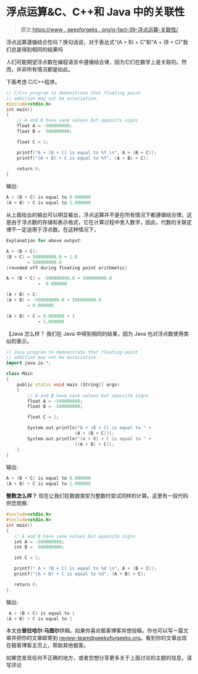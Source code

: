 # 浮点运算&C、C++和 Java 中的关联性

> 原文:[https://www . geesforgeks . org/g-fact-39-浮点运算-关联性/](https://www.geeksforgeeks.org/g-fact-39-floating-point-operations-associativity/)

浮点运算遵循结合性吗？换句话说，对于表达式“(A + B) + C”和“A + (B + C)”我们总是得到相同的结果吗

人们可能期望浮点数在编程语言中遵循结合律，因为它们在数学上是关联的。然而，并非所有情况都是如此。

下面考虑 C/C++程序。

```cpp
// C/C++ program to demonstrate that floating point
// addition may not be associative.
#include<stdio.h>
int main()
{
    // A and B have sane values but apposite signs
    float A = -500000000;
    float B =  500000000;

    float C = 1;

    printf("A + (B + C) is equal to %f \n", A + (B + C));
    printf("(A + B) + C is equal to %f", (A + B) + C);

    return 0;
}
```

输出:

```cpp
A + (B + C) is equal to 0.000000 
(A + B) + C is equal to 1.000000
```

从上面给出的输出可以明显看出，浮点运算并不是在所有情况下都遵循结合律。这是由于浮点数的存储和表示格式，它在计算过程中舍入数字，因此，代数的关联定律不一定适用于浮点数。在这种情况下，

```cpp
Explanation for above output:

A + (B + C):
(B + C) = 500000000.0 + 1.0
        = 500000000.0 
(rounded off during floating point arithmetic)

A + (B + C) = -500000000.0 + 500000000.0 
            =  0.000000

(A + B) + C:
(A + B) = -500000000.0 + 500000000.0 
        = 0.000000

(A + B) + C = 0.000000 + 1 
            = 1.000000

```

【Java 怎么样？
我们在 Java 中得到相同的结果，因为 Java 也对浮点数使用类似的表示。

```cpp
// Java program to demonstrate that floating-point
// addition may not be associative
import java.io.*;

class Main
{
    public static void main (String[] args)
    {
        // A and B have sane values but apposite signs
        float A = -500000000;
        float B =  500000000;

        float C = 1;

        System.out.println("A + (B + C) is equal to " + 
                          (A + (B + C)));
        System.out.println("(A + B) + C is equal to " + 
                          ((A + B) + C));
    }
}
```

输出:

```cpp
A + (B + C) is equal to 0.000000 
(A + B) + C is equal to 1.000000
```

**整数怎么样？**
现在让我们在数据类型为整数时尝试同样的计算。这里有一段代码供您观察:

```cpp
#include<stdio.h>
#include<stdio.h>
int main()
{
   // A and B have sane values but apposite signs
   int A = -500000000;
   int B =  500000000;

   int C = 1;

   printf(" A + (B + C) is equal to %d \n", A + (B + C));
   printf("(A + B) + C is equal to %d", (A + B) + C);

   return 0;
}
```

输出:

```cpp
 A + (B + C) is equal to 1 
(A + B) + C is equal to 1
```

本文由**普拉哈尔·马图尔**供稿。如果你喜欢极客博客并想投稿，你也可以写一篇文章并把你的文章邮寄到 review-team@geeksforgeeks.org。看到你的文章出现在极客博客主页上，帮助其他极客。

如果您发现任何不正确的地方，或者您想分享更多关于上面讨论的主题的信息，请写评论